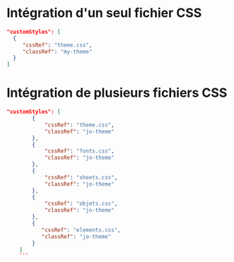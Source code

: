 # Intégration d'un seul fichier CSS
```json
"customStyles": [
  {
     "cssRef": "theme.css", 
     "classRef": "my-theme"
  }
]
```
# Intégration de plusieurs fichiers CSS

```json
"customStyles": [
        {
            "cssRef": "theme.css",
            "classRef": "jo-theme"
        },
        {
            "cssRef": "fonts.css",
            "classRef": "jo-theme"
        },
        {
            "cssRef": "sheets.css",
            "classRef": "jo-theme"
        },
        {
            "cssRef": "objets.css",
            "classRef": "jo-theme"
        },
        {
           "cssRef": "elements.css",
           "classRef": "jo-theme"
        }
    ]
    ```
